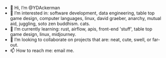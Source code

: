 - 👋 Hi, I’m @YDAckerman
- 👀 I’m interested in: software development, data engineering, table top game design, computer languages, linux, david graeber, anarchy, mutual aid, juggling, soto zen buddhism. cats.
- 🌱 I’m currently learning: rust, airflow, apis, front-end 'stuff', table top game design, linux, midjourney.  
- 💞️ I’m looking to collaborate on projects that are: neat, cute, swell, or far-out.
- 📫 How to reach me: email me.

<!---
YDAckerman/YDAckerman is a ✨ special ✨ repository because its `README.md` (this file) appears on your GitHub profile.
You can click the Preview link to take a look at your changes.
--->
